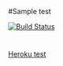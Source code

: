 #Sample test

[![Build Status](https://travis-ci.org/vladpereskokov/2017_1_Ananymous.svg?branch=master)](https://travis-ci.org/vladpereskokov/2017_1_Ananymous)
#

[Heroku test](https://vladdos-fronttest.herokuapp.com "Test here")
